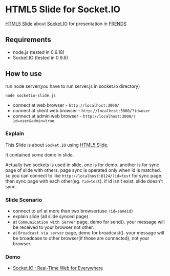 HTML5 Slide for Socket.IO
=================================

[HTML5 Slide](http://github.com/sioked/html5-slides) about [Socket.IO](http://github.com/LearnBoost/Socket.IO-node) for presentation in [FRENDS](http://frends.kr)

## Requirements
- node.js (tested in 0.6.18)
- Socket.IO (tested in 0.9.6)

## How to use
run node server(you have to run server.js in socket.io directory)

    node socketio-slide.js

* connect at web browser - `http://localhost:3000/`
* connect at client web browser - `http://localhost:3000/?id=user`
* connect at admin web browser - `http://localhost:3000/?id=user&admin=true`

### Explain

This Slide is about `Socket.IO` using [HTML5 Slide](http://github.com/sioked/html5-slides).

It contained some demo in slide.

Actually two sockets is used in slide, one is for demo.
another is for sync page of slide with others. page sync is operated only when id is matched. so you can connect to like `http://localhost:8124/?id=test` for sync page. then sync page with each other(eg. `?id=test`). if id isn't exist. slide doesn't sync.

### Slide Scenario

* connect to url at more than two browser(use `?id=sameid`)
* explain slide (all slide synced page)
* at `Communication with Server` page, demo for send(). your message will be received to your browser not other.
* at `Broadcast via server` page, demo for broadcast(). your message will be broadcase to other browser(if those are connected), not your browser.

### Demo

* [Socket.IO : Real-Time Web for Everywhere](http://sideeffect.kr:8001/)
